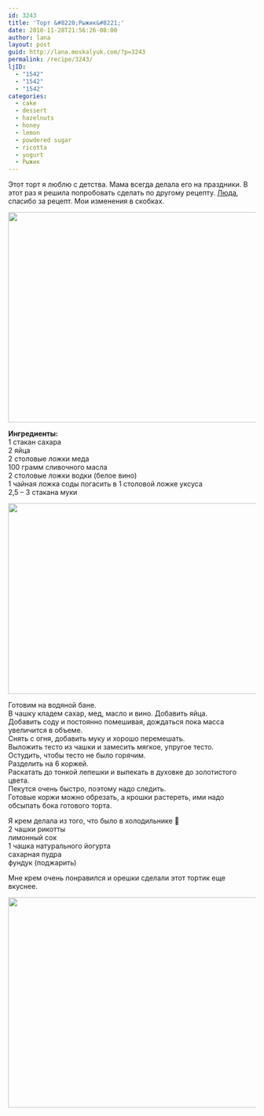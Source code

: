 ```yaml
---
id: 3243
title: 'Торт &#8220;Рыжик&#8221;'
date: 2010-11-28T21:56:26-08:00
author: lana
layout: post
guid: http://lana.moskalyuk.com/?p=3243
permalink: /recipe/3243/
ljID:
  - "1542"
  - "1542"
  - "1542"
categories:
  - cake
  - dessert
  - hazelnuts
  - honey
  - lemon
  - powdered sugar
  - ricotta
  - yogurt
  - Рыжик
---
```

Этот торт я люблю с детства. Мама всегда делала его на праздники. В этот раз я решила попробовать сделать по другому рецепту. [Люда](http://lidastrim.livejournal.com/131549.html?view=1485277#t1485277), спасибо за рецепт. Мои изменения в скобках.

<img loading="lazy" class="alignnone" title="Cake" src="http://farm6.static.flickr.com/5007/5217049000_e393d7e957_z.jpg" alt="" width="640" height="427" /> 

**Ингредиенты:**  
1 стакан сахара  
2 яйца  
2 столовые ложки меда  
100 грамм сливочного масла  
2 столовые ложки водки (белое вино)  
1 чайная ложка соды погасить в 1 столовой ложке уксуса  
2,5 &#8211; 3 стакана муки

<img loading="lazy" class="alignnone" title="cake" src="http://farm5.static.flickr.com/4083/5216464879_c9f5d48766_z.jpg" alt="" width="640" height="387" /> 

Готовим на водяной бане.  
В чашку кладем сахар, мед, масло и вино. Добавить яйца.  
Добавить соду и постоянно помешивая, дождаться пока масса увеличится в объеме.  
Снять с огня, добавить муку и хорошо перемешать.  
Выложить тесто из чашки и замесить мягкое, упругое тесто.  
Остудить, чтобы тесто не было горячим.  
Разделить на 6 коржей.  
Раскатать до тонкой лепешки и выпекать в духовке до золотистого цвета.  
Пекутся очень быстро, поэтому надо следить.  
Готовые коржи можно обрезать, а крошки растереть, ими надо обсыпать бока готового торта.

Я крем делала из того, что было в холодильнике 🙂  
2 чашки рикотты  
лимонный сок  
1 чашка натурального йогурта  
сахарная пудра  
фундук (поджарить)

Мне крем очень понравился и орешки сделали этот тортик еще вкуснее.

<img loading="lazy" class="alignnone" title="Cake" src="http://farm5.static.flickr.com/4111/5217059616_80a7fd9067_z.jpg" alt="" width="640" height="427" />